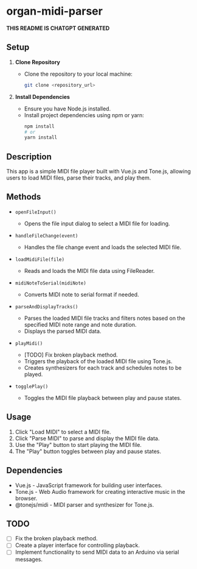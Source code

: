 # organ-midi-parser
**THIS README IS CHATGPT GENERATED**

## Setup

1. **Clone Repository**
   - Clone the repository to your local machine:
     ```bash
     git clone <repository_url>
     ```

2. **Install Dependencies**
   - Ensure you have Node.js installed.
   - Install project dependencies using npm or yarn:
     ```bash
     npm install
     # or
     yarn install
     ```

## Description

This app is a simple MIDI file player built with Vue.js and Tone.js, allowing users to load MIDI files, parse their tracks, and play them.

## Methods

- `openFileInput()`
  - Opens the file input dialog to select a MIDI file for loading.

- `handleFileChange(event)`
  - Handles the file change event and loads the selected MIDI file.

- `loadMidiFile(file)`
  - Reads and loads the MIDI file data using FileReader.

- `midiNoteToSerial(midiNote)`
  - Converts MIDI note to serial format if needed.

- `parseAndDisplayTracks()`
  - Parses the loaded MIDI file tracks and filters notes based on the specified MIDI note range and note duration.
  - Displays the parsed MIDI data.

- `playMidi()`
  - [TODO] Fix broken playback method.
  - Triggers the playback of the loaded MIDI file using Tone.js.
  - Creates synthesizers for each track and schedules notes to be played.

- `togglePlay()`
  - Toggles the MIDI file playback between play and pause states.

## Usage

1. Click "Load MIDI" to select a MIDI file.
2. Click "Parse MIDI" to parse and display the MIDI file data.
3. Use the "Play" button to start playing the MIDI file.
4. The "Play" button toggles between play and pause states.

## Dependencies

- Vue.js - JavaScript framework for building user interfaces.
- Tone.js - Web Audio framework for creating interactive music in the browser.
- @tonejs/midi - MIDI parser and synthesizer for Tone.js.

## TODO

- [ ] Fix the broken playback method.
- [ ] Create a player interface for controlling playback.
- [ ] Implement functionality to send MIDI data to an Arduino via serial messages.
